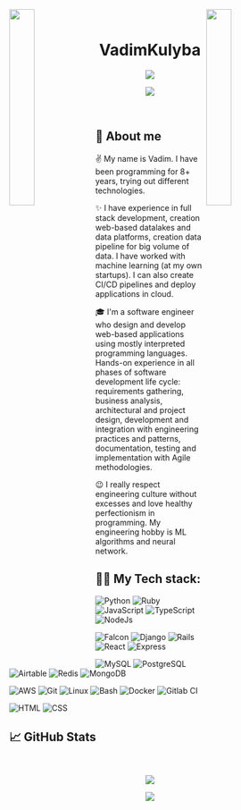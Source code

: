 <img align="left" src="https://user-images.githubusercontent.com/65187002/144930161-2f783401-8d27-4fdf-a2f7-cc0ba32f1f1f.gif" width="30%" style="display:inline;">
<img align="right" src="https://user-images.githubusercontent.com/65187002/144930161-2f783401-8d27-4fdf-a2f7-cc0ba32f1f1f.gif" width="30%" style="display:inline;">

<br>

<p align="center">
    <h1 align="center">VadimKulyba</h1>
    <p align="center">
        <img id="preview" src="https://visitor-badge.glitch.me/badge?page_id=VadimKulyba">
    </p>
</p>

<p align="center">
    <img src="https://readme-typing-svg.herokuapp.com/?lines=Welcome+to+my+profile!;Have+a+look+around!&font=Fira%20Code&color=%23D62F79&center=true&width=280&height=50">
</p>

<br>

## 🔭 About me

<p>
    ✌️ My name is Vadim. I have been programming for 8+ years, trying out different technologies.
</p>

<p>
    ✨ I have experience in full stack development, creation web-based datalakes and data platforms, creation data pipeline for big volume of data. I have worked with machine learning (at my own startups). I can also create CI/CD pipelines and deploy applications in cloud.
</p>

<p>
    🎓 I'm a software engineer who design and develop web-based applications using mostly interpreted programming languages. Hands-on experience in all phases of software development life cycle: requirements gathering, business analysis, architectural and project design, development and integration with engineering practices and patterns, documentation, testing and implementation with Agile methodologies.
</p>

<p>
    😉 I really respect engineering culture without excesses and love healthy perfectionism in programming. My engineering hobby is ML algorithms and neural network.
</p>

## 👩‍💻 My Tech stack:

![Python](https://img.shields.io/badge/-Python-333?style=for-the-badge&logo=python)
![Ruby](https://img.shields.io/badge/-Ruby-333?style=for-the-badge&logo=ruby)
![JavaScript](https://img.shields.io/badge/-JavaScript-333?style=for-the-badge&logo=javascript)
![TypeScript](https://img.shields.io/badge/-TypeScript-333?style=for-the-badge&logo=typescript)
![NodeJs](https://img.shields.io/badge/-NodeJs-333?style=for-the-badge&logo=node.js)

![Falcon](https://img.shields.io/badge/-Falcon-333?style=for-the-badge&logo=Falcon)
![Django](https://img.shields.io/badge/-Django-333?style=for-the-badge&logo=Django)
![Rails](https://img.shields.io/badge/-Rails-333?style=for-the-badge&logo=RubyOnRails)
![React](https://img.shields.io/badge/-React-333?style=for-the-badge&logo=React)
![Express](https://img.shields.io/badge/-Express-333?style=for-the-badge&logo=Express)

![MySQL](https://img.shields.io/badge/-MySQL-333?style=for-the-badge&logo=mysql)
![PostgreSQL](https://img.shields.io/badge/-PostgreSQL-333?style=for-the-badge&logo=postgresql)
![Airtable](https://img.shields.io/badge/-Airtable-333?style=for-the-badge&logo=Airtable)
![Redis](https://img.shields.io/badge/-Redis-333?style=for-the-badge&logo=Redis)
![MongoDB](https://img.shields.io/badge/-MongoDB-333?style=for-the-badge&logo=MongoDB)

![AWS](https://img.shields.io/badge/-AWS-333?style=for-the-badge&logo=AWS)
![Git](https://img.shields.io/badge/-Git-333?style=for-the-badge&logo=Git)
![Linux](https://img.shields.io/badge/-Linux-333?style=for-the-badge&logo=Linux)
![Bash](https://img.shields.io/badge/-Bash-333?style=for-the-badge)
![Docker](https://img.shields.io/badge/-Docker-333?style=for-the-badge&logo=Docker)
![Gitlab CI](https://img.shields.io/badge/-GitlabCI-333?style=for-the-badge&logo=Gitlab)

![HTML](https://img.shields.io/badge/-HTML-333?style=for-the-badge&logo=html5)
![CSS](https://img.shields.io/badge/-CSS-333?style=for-the-badge&logo=css3&logoColor=blue)

## 📈 GitHub Stats

<br>

<p align="center">
    <a href="https://github.com/VadimKulyba">
        <img src="https://github-readme-stats.vercel.app/api/top-langs/?username=VadimKulyba&theme=dark&hide=html,css,cmake&layout=compact&langs_count=5&bg_color=101010&hide_title=true">
    </a>
</p>


<p align="center">
    <a href="https://github.com/VadimKulyba">
        <img src="https://github-readme-stats.vercel.app/api?username=VadimKulyba&show_icons=true&hide=issues,contribs&count_private=true&theme=dark">
    </a>
</p>
